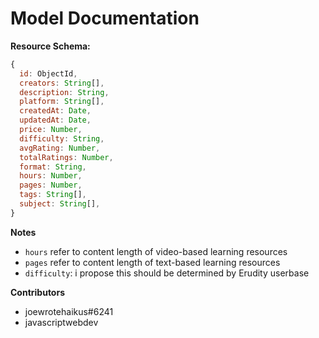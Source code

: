 # Model Documentation

**Resource Schema:**
```js
{
  id: ObjectId,
  creators: String[],
  description: String,
  platform: String[],
  createdAt: Date,
  updatedAt: Date,
  price: Number,
  difficulty: String,
  avgRating: Number,
  totalRatings: Number,
  format: String,
  hours: Number,
  pages: Number,
  tags: String[],
  subject: String[],
}
```

**Notes**
- `hours` refer to content length of video-based learning resources
- `pages` refer to content length of text-based learning resources
- `difficulty`: i propose this should be determined by Erudity userbase

**Contributors**
- joewrotehaikus#6241
- javascriptwebdev
